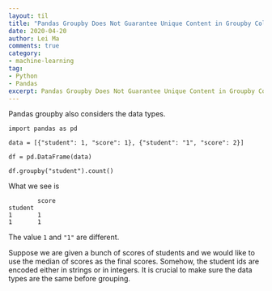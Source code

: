 ```yaml
---
layout: til
title: "Pandas Groupby Does Not Guarantee Unique Content in Groupby Columns"
date: 2020-04-20
author: Lei Ma
comments: true
category:
- machine-learning
tag:
- Python
- Pandas
excerpt: Pandas Groupby Does Not Guarantee Unique Content in Groupby Columns, it also considers the datatypes. Dealing with mixed types requires additional attentioin.
---
```



Pandas groupby also considers the data types.

```
import pandas as pd

data = [{"student": 1, "score": 1}, {"student": "1", "score": 2}]

df = pd.DataFrame(data)

df.groupby("student").count()
```

What we see is

```
        score
student
1       1
1       1
```

The value `1` and `"1"` are different.

Suppose we are given a bunch of scores of students and we would like to use the median of scores as the final scores. Somehow, the student ids are encoded either in strings or in integers. It is crucial to make sure the data types are the same before grouping.
